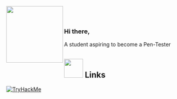<img src="https://media.giphy.com/media/edC973xZRBMdCzTuVl/giphy.gif" width="150" align="left"><br><br>

### Hi there,

A student aspiring to become a Pen-Tester






## <img height="50" src="https://cdnb.artstation.com/p/assets/images/images/017/674/725/original/alvin-aniwa-wolf-running.gif?1556903191"/> Links <br>
[![TryHackMe](https://img.shields.io/badge/-TryHackMe-212C42?logo=TryHackMe)](https://tryhackme.com/p/kyluc)


